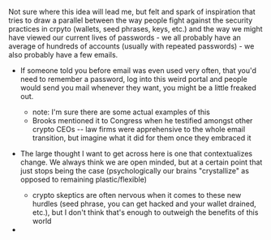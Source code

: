 Not sure where this idea will lead me, but felt and spark of inspiration that tries to draw a parallel between the way people fight against the security practices in crpyto (wallets, seed phrases, keys, etc.) and the way we might have viewed our current lives of passwords
    - we all probably have an average of hundreds of accounts (usually with repeated passwords)
    - we also probably have a few emails.
    
- If someone told you before email was even used very often, that you'd need to remember a password, log into this weird portal and people would send you mail whenever they want, you might be a little freaked out.
    - note: I'm sure there are some actual examples of this
    - Brooks mentioned it to Congress when he testified amongst other crypto CEOs -- law firms were apprehensive to the whole email transition, but imagine what it did for them once they embraced it

- The large thought I want to get across here is one that contextualizes change. We always think we are open minded, but at a certain point that just stops being the case (psychologically our brains "crystallize" as opposed to remaining plastic/flexible)
    - crypto skeptics are often nervous when it comes to these new hurdles (seed phrase, you can get hacked and your wallet drained, etc.), but I don't think that's enough to outweigh the benefits of this world
-
